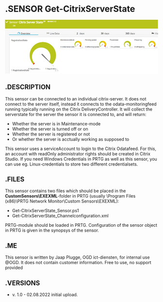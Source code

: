 # **.SENSOR** Get-CitrixServerState

![Screenshot header](https://github.com/jaapplugge/PRTG/blob/main/Sensors/Get-CitrixServerState/Screenshot_01.jpg)

## **.DESCRIPTION**

This sensor can be connected to an individual citrix-server. It does not connect to the server itself,
instead it connects to the odata-monitoringfeed running typically running on the Citrix DeliveryController.
It will collect the serverstate for the server the sensor it is connected to, and will return:

* Whether the server is in Maintenance-mode
* Whether the server is turned off or on
* Whether the server is registered or not
* Or whether the server is acctually working as supposed to

This sensor uses a serviceAccount to login to the Citrix Odatafeed. For this, an account with readOnly
administrator rights should be created in Citrix Studio. If you need Windows Credentials in PRTG as well as
this sensor, you can use eg. Linux-credentials to store two different credentialsets.

## **.FILES**

This sensor contains two files which should be placed in the **CustomSensors\EXEXML**-folder
in PRTG (usually \Program Files (x86)\PRTG Network Monitor\Custom Sensors\EXEXML):

* Get-CitrixServerState_Sensor.ps1
* Get-CitrixServerState_Channelconfiguration.xml

PRTG-module should be loaded in PRTG.
Configuration of the sensor object in PRTG is given in the synopsys of the sensor.

## **.ME**

This sensor is written by Jaap Plugge, OGD ict-diensten, for internal use @OGD.
It does not contain customer information. Free to use, no support provided

## **.VERSIONS**

* v. 1.0 - 02.08.2022 initial upload.
